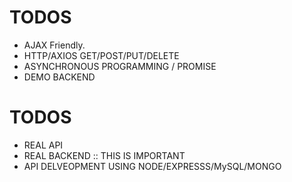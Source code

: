 # TODOS

- AJAX Friendly.
- HTTP/AXIOS GET/POST/PUT/DELETE
- ASYNCHRONOUS PROGRAMMING / PROMISE
- DEMO BACKEND

# TODOS

- REAL API
- REAL BACKEND :: THIS IS IMPORTANT
- API DELVEOPMENT USING NODE/EXPRESSS/MySQL/MONGO
